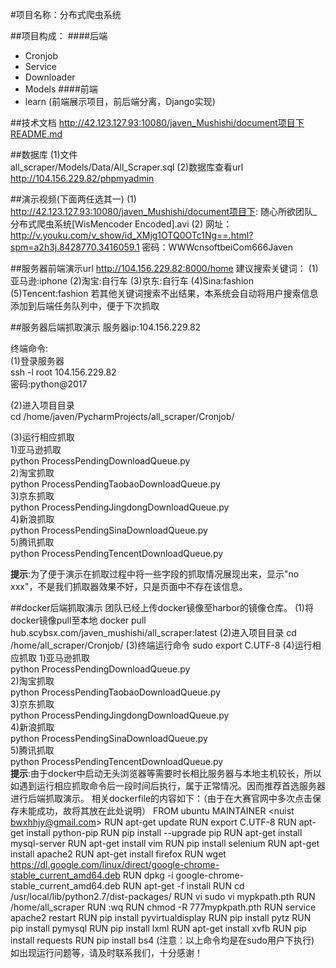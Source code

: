 #项目名称：分布式爬虫系统

##项目构成：
####后端
* Cronjob
* Service
* Downloader
* Models
####前端
* learn (前端展示项目，前后端分离，Django实现)

##技术文档
http://42.123.127.93:10080/javen_Mushishi/document项目下README.md

##数据库
(1)文件  
all_scraper/Models/Data/All_Scraper.sql
(2)数据库查看url  
http://104.156.229.82/phpmyadmin

##演示视频(下面两任选其一)
(1)
http://42.123.127.93:10080/javen_Mushishi/document项目下:
随心所欲团队_分布式爬虫系统[WisMencoder Encoded].avi
(2)
网址：http://v.youku.com/v_show/id_XMjg1OTQ0OTc1Ng==.html?spm=a2h3j.8428770.3416059.1
密码：WWWcnsoftbeiCom666Javen

##服务器前端演示url
http://104.156.229.82:8000/home
建议搜索关键词：
(1)亚马逊:iphone
(2)淘宝:自行车
(3)京东:自行车
(4)Sina:fashion
(5)Tencent:fashion
若其他关键词搜索不出结果，本系统会自动将用户搜索信息添加到后端任务队列中，便于下次抓取

##服务器后端抓取演示
服务器ip:104.156.229.82  

终端命令:  
(1)登录服务器  
ssh -l root 104.156.229.82  
密码:python@2017  

(2)进入项目目录  
cd /home/javen/PycharmProjects/all_scraper/Cronjob/  

(3)运行相应抓取  
1)亚马逊抓取  
python ProcessPendingDownloadQueue.py  
2)淘宝抓取  
python ProcessPendingTaobaoDownloadQueue.py  
3)京东抓取   
python ProcessPendingJingdongDownloadQueue.py  
4)新浪抓取  
python ProcessPendingSinaDownloadQueue.py  
5)腾讯抓取  
python ProcessPendingTencentDownloadQueue.py  

**提示**:为了便于演示在抓取过程中将一些字段的抓取情况展现出来，显示"no xxx"，不是我们抓取器效果不好，只是页面中不存在该信息。

##docker后端抓取演示
团队已经上传docker镜像至harbor的镜像仓库。
(1)将docker镜像pull至本地
docker pull hub.scybsx.com/javen_mushishi/all_scraper:latest
(2)进入项目目录
cd /home/all_scraper/Cronjob/
(3)终端运行命令
sudo export C.UTF-8
(4)运行相应抓取
1)亚马逊抓取  
python ProcessPendingDownloadQueue.py  
2)淘宝抓取  
python ProcessPendingTaobaoDownloadQueue.py  
3)京东抓取   
python ProcessPendingJingdongDownloadQueue.py  
4)新浪抓取  
python ProcessPendingSinaDownloadQueue.py  
5)腾讯抓取  
python ProcessPendingTencentDownloadQueue.py  
**提示**:由于docker中启动无头浏览器等需要时长相比服务器与本地主机较长，所以如遇到运行相应抓取命令后一段时间后执行，属于正常情况。因而推荐首选服务器进行后端抓取演示。
相关dockerfile的内容如下：（由于在大赛官网中多次点击保存未能成功，故将其放在此处说明）
FROM ubuntu
MAINTAINER <nuist bwxhhjy@gmail.com>
RUN apt-get update
RUN export C.UTF-8
RUN apt-get install python-pip
RUN pip install --upgrade pip
RUN apt-get install mysql-server
RUN apt-get install vim
RUN pip install selenium
RUN apt-get install apache2
RUN apt-get install firefox
RUN wget https://dl.google.com/linux/direct/google-chrome-stable_current_amd64.deb
RUN dpkg -i google-chrome-stable_current_amd64.deb
RUN apt-get -f install
RUN cd /usr/local/lib/python2.7/dist-packages/
RUN vi sudo vi mypkpath.pth
RUN /home/all_scraper
RUN :wq
RUN chmod -R 777mypkpath.pth
RUN service apache2 restart
RUN pip install pyvirtualdisplay
RUN pip install pytz
RUN pip install pymysql
RUN pip install lxml
RUN apt-get install xvfb
RUN pip install requests
RUN pip install bs4
(注意：以上命令均是在sudo用户下执行)
如出现运行问题等，请及时联系我们，十分感谢！

